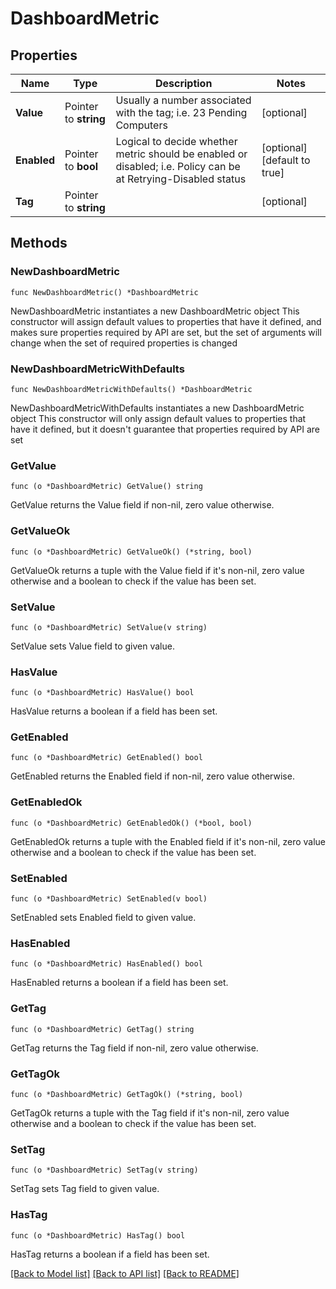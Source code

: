 # DashboardMetric

## Properties

Name | Type | Description | Notes
------------ | ------------- | ------------- | -------------
**Value** | Pointer to **string** | Usually a number associated with the tag; i.e. 23 Pending Computers | [optional] 
**Enabled** | Pointer to **bool** | Logical to decide whether metric should be enabled or disabled; i.e. Policy can be at Retrying-Disabled status | [optional] [default to true]
**Tag** | Pointer to **string** |  | [optional] 

## Methods

### NewDashboardMetric

`func NewDashboardMetric() *DashboardMetric`

NewDashboardMetric instantiates a new DashboardMetric object
This constructor will assign default values to properties that have it defined,
and makes sure properties required by API are set, but the set of arguments
will change when the set of required properties is changed

### NewDashboardMetricWithDefaults

`func NewDashboardMetricWithDefaults() *DashboardMetric`

NewDashboardMetricWithDefaults instantiates a new DashboardMetric object
This constructor will only assign default values to properties that have it defined,
but it doesn't guarantee that properties required by API are set

### GetValue

`func (o *DashboardMetric) GetValue() string`

GetValue returns the Value field if non-nil, zero value otherwise.

### GetValueOk

`func (o *DashboardMetric) GetValueOk() (*string, bool)`

GetValueOk returns a tuple with the Value field if it's non-nil, zero value otherwise
and a boolean to check if the value has been set.

### SetValue

`func (o *DashboardMetric) SetValue(v string)`

SetValue sets Value field to given value.

### HasValue

`func (o *DashboardMetric) HasValue() bool`

HasValue returns a boolean if a field has been set.

### GetEnabled

`func (o *DashboardMetric) GetEnabled() bool`

GetEnabled returns the Enabled field if non-nil, zero value otherwise.

### GetEnabledOk

`func (o *DashboardMetric) GetEnabledOk() (*bool, bool)`

GetEnabledOk returns a tuple with the Enabled field if it's non-nil, zero value otherwise
and a boolean to check if the value has been set.

### SetEnabled

`func (o *DashboardMetric) SetEnabled(v bool)`

SetEnabled sets Enabled field to given value.

### HasEnabled

`func (o *DashboardMetric) HasEnabled() bool`

HasEnabled returns a boolean if a field has been set.

### GetTag

`func (o *DashboardMetric) GetTag() string`

GetTag returns the Tag field if non-nil, zero value otherwise.

### GetTagOk

`func (o *DashboardMetric) GetTagOk() (*string, bool)`

GetTagOk returns a tuple with the Tag field if it's non-nil, zero value otherwise
and a boolean to check if the value has been set.

### SetTag

`func (o *DashboardMetric) SetTag(v string)`

SetTag sets Tag field to given value.

### HasTag

`func (o *DashboardMetric) HasTag() bool`

HasTag returns a boolean if a field has been set.


[[Back to Model list]](../README.md#documentation-for-models) [[Back to API list]](../README.md#documentation-for-api-endpoints) [[Back to README]](../README.md)


